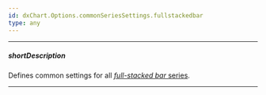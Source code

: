 ```yaml
---
id: dxChart.Options.commonSeriesSettings.fullstackedbar
type: any
---
```

---
##### shortDescription
Defines common settings for all [*full-stacked bar* series](/api-reference/20%20Data%20Visualization%20Widgets/dxChart/5%20Series%20Types/FullStackedBarSeries '/Documentation/ApiReference/UI_Components/dxChart/Series_Types/FullStackedBarSeries/').

---
